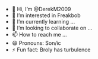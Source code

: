 - 👋 Hi, I’m @DerekM2009
- 👀 I’m interested in Freakbob
- 🌱 I’m currently learning ...
- 💞️ I’m looking to collaborate on ...
- 📫 How to reach me ...
- 😄 Pronouns: Son/ic
- ⚡ Fun fact: Broly has turbulence

<!---
DerekM2009/DerekM2009 is a ✨ special ✨ repository because its `README.md` (this file) appears on your GitHub profile.
You can click the Preview link to take a look at your changes.
--->
